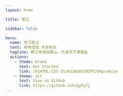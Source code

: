 ```yaml
---
layout: home

title: 笔记

sidebar: false

hero:
  name: 学习笔记
  text: 有物混成 先天地生
  tagline: 郴江幸自绕郴山，为谁流下潇湘去
  actions:
    - theme: brand
      text: Get Started
      link: /01HTML-CSS-JS/03JAVASCRIPT/08promise
    - theme: alt
      text: View on GitHub
      link: https://github.com/gyhyfj
---
```

